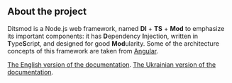 ## About the project

Ditsmod is a Node.js web framework, named **DI** + **TS** + **Mod** to emphasize its important
components: it has **D**ependency **I**njection, written in **T**ype**S**cript, and designed for
good **Mod**ularity. Some of the architecture concepts of this framework are taken from
[Angular][9].

[The English version of the documentation](https://ditsmod.github.io/en/docs/intro).
[The Ukrainian version of the documentation](https://ditsmod.github.io/docs/intro).

[9]: https://github.com/angular/angular
